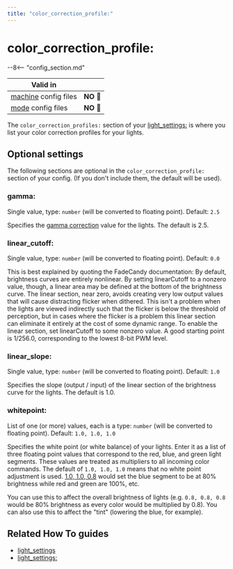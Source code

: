 ```yaml
---
title: "color_correction_profile:"
---
```


# color_correction_profile:


--8<-- "config_section.md"

| Valid in | |
|-----|:----:|
|[machine](instructions/machine_config.md) config files |**NO** :no_entry_sign:|
|[mode](instructions/mode_config.md) config files|**NO** :no_entry_sign:|

The `color_correction_profiles:` section of your
[light_settings:](light_settings.md) is where you list your
color correction profiles for your lights.

## Optional settings

The following sections are optional in the `color_correction_profile:`
section of your config. (If you don't include them, the default will be
used).

### gamma:

Single value, type: `number` (will be converted to floating point).
Default: `2.5`

Specifies the [gamma
correction](http://en.wikipedia.org/wiki/Gamma_correction) value for the
lights. The default is 2.5.

### linear_cutoff:

Single value, type: `number` (will be converted to floating point).
Default: `0.0`

This is best explained by quoting the FadeCandy documentation: By
default, brightness curves are entirely nonlinear. By setting
linearCutoff to a nonzero value, though, a linear area may be defined at
the bottom of the brightness curve. The linear section, near zero,
avoids creating very low output values that will cause distracting
flicker when dithered. This isn't a problem when the lights are viewed
indirectly such that the flicker is below the threshold of perception,
but in cases where the flicker is a problem this linear section can
eliminate it entirely at the cost of some dynamic range. To enable the
linear section, set linearCutoff to some nonzero value. A good starting
point is 1/256.0, corresponding to the lowest 8-bit PWM level.

### linear_slope:

Single value, type: `number` (will be converted to floating point).
Default: `1.0`

Specifies the slope (output / input) of the linear section of the
brightness curve for the lights. The default is 1.0.

### whitepoint:

List of one (or more) values, each is a type: `number` (will be
converted to floating point). Default: `1.0, 1.0, 1.0`

Specifies the white point (or white balance) of your lights. Enter it as
a list of three floating point values that correspond to the red, blue,
and green light segments. These values are treated as multipliers to all
incoming color commands. The default of `1.0, 1.0, 1.0`
means that no white point adjustment is used. [1.0, 1.0,
0.8](#) would set the blue segment to be at 80% brightness
while red and green are 100%, etc.

You can use this to affect the overall brightness of lights (e.g.
`0.8, 0.8, 0.8` would be 80% brightness as every color would be
multiplied by 0.8). You can also use this to affect the "tint"
(lowering the blue, for example).

## Related How To guides

* [light_settings](lights.md)
* [light_settings:](light_settings.md)
